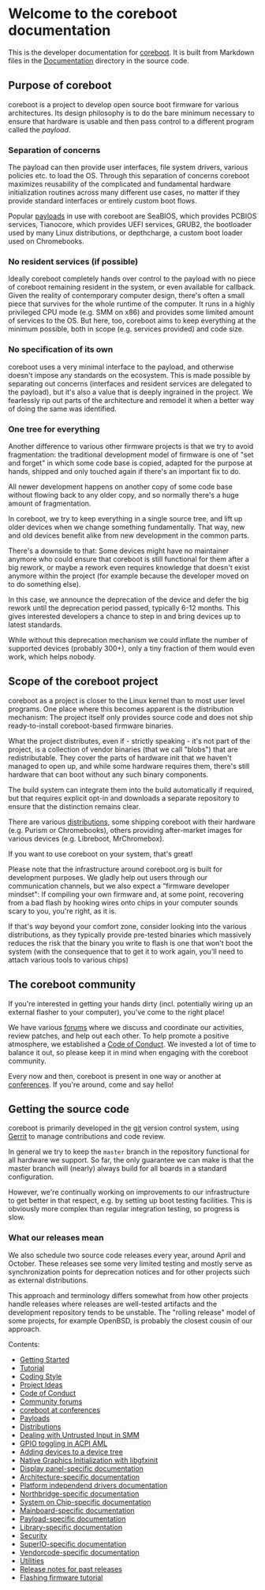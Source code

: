 # Welcome to the coreboot documentation

This is the developer documentation for [coreboot](https://coreboot.org).
It is built from Markdown files in the
[Documentation](https://review.coreboot.org/cgit/coreboot.git/tree/Documentation)
directory in the source code.

## Purpose of coreboot

coreboot is a project to develop open source boot firmware for various
architectures. Its design philosophy is to do the bare minimum necessary to
ensure that hardware is usable and then pass control to a different program
called the _payload_.

### Separation of concerns

The payload can then provide user interfaces, file system drivers,
various policies etc. to load the OS. Through this separation of concerns
coreboot maximizes reusability of the complicated and fundamental hardware
initialization routines across many different use cases, no matter if
they provide standard interfaces or entirely custom boot flows.

Popular [payloads](payloads.md) in use with coreboot are SeaBIOS,
which provides PCBIOS services, Tianocore, which provides UEFI services,
GRUB2, the bootloader used by many Linux distributions, or depthcharge,
a custom boot loader used on Chromebooks.

### No resident services (if possible)

Ideally coreboot completely hands over control to the payload with no
piece of coreboot remaining resident in the system, or even available
for callback.  Given the reality of contemporary computer design,
there's often a small piece that survives for the whole runtime of
the computer. It runs in a highly privileged CPU mode (e.g. SMM on x86)
and provides some limited amount of services to the OS. But here, too,
coreboot aims to keep everything at the minimum possible, both in scope
(e.g. services provided) and code size.

### No specification of its own

coreboot uses a very minimal interface to the payload, and otherwise
doesn't impose any standards on the ecosystem. This is made possible by
separating out concerns (interfaces and resident services are delegated
to the payload), but it's also a value that is deeply ingrained in the
project. We fearlessly rip out parts of the architecture and remodel it
when a better way of doing the same was identified.

### One tree for everything

Another difference to various other firmware projects is that we try
to avoid fragmentation: the traditional development model of firmware
is one of "set and forget" in which some code base is copied, adapted
for the purpose at hands, shipped and only touched again if there's an
important fix to do.

All newer development happens on another copy of some code base without
flowing back to any older copy, and so normally there's a huge amount
of fragmentation.

In coreboot, we try to keep everything in a single source tree, and
lift up older devices when we change something fundamentally. That way,
new and old devices benefit alike from new development in the common parts.

There's a downside to that: Some devices might have no maintainer anymore
who could ensure that coreboot is still functional for them after a big
rework, or maybe a rework even requires knowledge that doesn't exist
anymore within the project (for example because the developer moved on
to do something else).

In this case, we announce the deprecation of the device and defer the big
rework until the deprecation period passed, typically 6-12 months. This
gives interested developers a chance to step in and bring devices up to
latest standards.

While without this deprecation mechanism we could inflate the number
of supported devices (probably 300+), only a tiny fraction of them
would even work, which helps nobody.

## Scope of the coreboot project

coreboot as a project is closer to the Linux kernel than to most
user level programs. One place where this becomes apparent is the
distribution mechanism: The project itself only provides source code
and does not ship ready-to-install coreboot-based firmware binaries.

What the project distributes, even if - strictly speaking - it's not
part of the project, is a collection of vendor binaries (that we call
"blobs") that are redistributable. They cover the parts of hardware init
that we haven't managed to open up, and while some hardware requires them,
there's still hardware that can boot without any such binary components.

The build system can integrate them into the build automatically if
required, but that requires explicit opt-in and downloads a separate
repository to ensure that the distinction remains clear.

There are various [distributions](distributions.md), some shipping
coreboot with their hardware (e.g. Purism or Chromebooks), others
providing after-market images for various devices (e.g. Libreboot,
MrChromebox).

If you want to use coreboot on your system, that's great!

Please note that the infrastructure around coreboot.org is built for
development purposes. We gladly help out users through our communication
channels, but we also expect a "firmware developer mindset": If compiling
your own firmware and, at some point, recovering from a bad flash by
hooking wires onto chips in your computer sounds scary to you, you're
right, as it is.

If that's _way_ beyond your comfort zone, consider looking into the
various distributions, as they typically provide pre-tested binaries
which massively reduces the risk that the binary you write to flash is
one that won't boot the system (with the consequence that to get it to work
again, you'll need to attach various tools to various chips)

## The coreboot community

If you're interested in getting your hands dirty (incl. potentially wiring
up an external flasher to your computer), you've come to the right place!

We have various [forums](community/forums.md) where we discuss and coordinate
our activities, review patches, and help out each other. To
help promote a positive atmosphere, we established a [Code of
Conduct](community/code_of_conduct.md). We invested a lot of time
to balance it out, so please keep it in mind when engaging with the
coreboot community.

Every now and then, coreboot is present in one way or another at
[conferences](community/conferences.md). If you're around, come and
say hello!

## Getting the source code

coreboot is primarily developed in the
[git](https://review.coreboot.org/cgit/coreboot.git) version control
system, using [Gerrit](https://review.coreboot.org) to manage
contributions and code review.

In general we try to keep the `master` branch in the repository functional
for all hardware we support. So far, the only guarantee we can make is
that the master branch will (nearly) always build for all boards in a
standard configuration.

However, we're continually working on improvements to our infrastructure to
get better in that respect, e.g. by setting up boot testing facilities. This
is obviously more complex than regular integration testing, so progress
is slow.

### What our releases mean

We also schedule two source code releases every year, around April and
October. These releases see some very limited testing and mostly serve
as synchronization points for deprecation notices and for other projects
such as external distributions.

This approach and terminology differs somewhat from how other projects handle
releases where releases are well-tested artifacts and the development
repository tends to be unstable. The "rolling release" model of some projects,
for example OpenBSD, is probably the closest cousin of our approach.

Contents:

* [Getting Started](getting_started/index.md)
* [Tutorial](tutorial/index.md)
* [Coding Style](coding_style.md)
* [Project Ideas](contributing/project_ideas.md)
* [Code of Conduct](community/code_of_conduct.md)
* [Community forums](community/forums.md)
* [coreboot at conferences](community/conferences.md)
* [Payloads](payloads.md)
* [Distributions](distributions.md)
* [Dealing with Untrusted Input in SMM](technotes/2017-02-dealing-with-untrusted-input-in-smm.md)
* [GPIO toggling in ACPI AML](acpi/gpio.md)
* [Adding devices to a device tree](acpi/devicetree.md)
* [Native Graphics Initialization with libgfxinit](gfx/libgfxinit.md)
* [Display panel-specific documentation](gfx/display-panel.md)
* [Architecture-specific documentation](arch/index.md)
* [Platform independend drivers documentation](drivers/index.md)
* [Northbridge-specific documentation](northbridge/index.md)
* [System on Chip-specific documentation](soc/index.md)
* [Mainboard-specific documentation](mainboard/index.md)
* [Payload-specific documentation](lib/payloads/index.md)
* [Library-specific documentation](lib/index.md)
* [Security](security/index.md)
* [SuperIO-specific documentation](superio/index.md)
* [Vendorcode-specific documentation](vendorcode/index.md)
* [Utilities](util.md)
* [Release notes for past releases](releases/index.md)
* [Flashing firmware tutorial](flash_tutorial/index.md)
